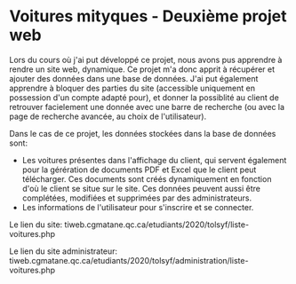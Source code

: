 # Voitures mityques - Deuxième projet web

Lors du cours où j'ai put développé ce projet, nous avons pus apprendre à rendre un site web, dynamique. Ce projet m'a donc apprit à récupérer et ajouter des données dans une base de données. J'ai put également apprendre à bloquer des parties du site (accessible uniquement en possession d'un compte adapté pour), et donner la possiblité au client de retrouver facielement une donnée avec une barre de recherche (ou avec la page de recherche avancée, au choix de l'utilisateur).

Dans le cas de ce projet, les données stockées dans la base de données sont:
- Les voitures présentes dans l'affichage du client, qui servent également pour la gérération de documents PDF et Excel que le client peut télécharger. Ces documents sont créés dynamiquement en fonction d'où le client se situe sur le site. Ces données peuvent aussi être complétées, modifiées et supprimées par des administrateurs.
- Les informations de l'utilisateur pour s'inscrire et se connecter.

Le lien du site: tiweb.cgmatane.qc.ca/etudiants/2020/tolsyf/liste-voitures.php

Le lien du site administrateur: tiweb.cgmatane.qc.ca/etudiants/2020/tolsyf/administration/liste-voitures.php 
